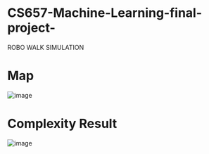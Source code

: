 # CS657-Machine-Learning-final-project-
ROBO WALK SIMULATION
# Map
![image](https://github.com/user-attachments/assets/f3515c09-fc18-420d-987a-42131be0fa36)
# Complexity Result 
![image](https://github.com/user-attachments/assets/01986b33-c09a-419c-a5c1-4d9f021bbe1b)
